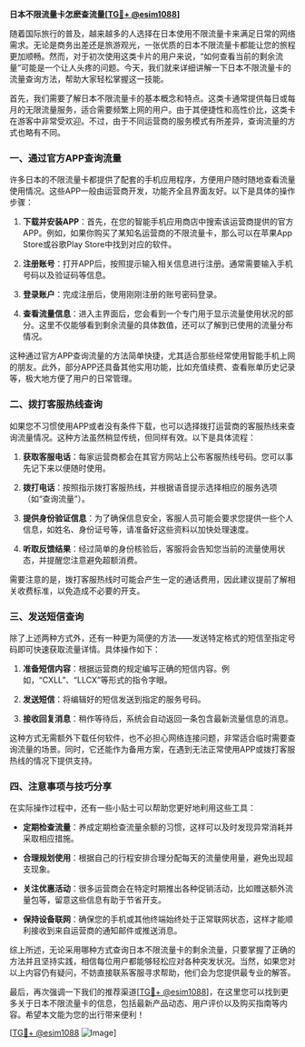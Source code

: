 **日本不限流量卡怎麽查流量[[TG💪+ @esim1088](https://t.me/s/esim1088)]**

随着国际旅行的普及，越来越多的人选择在日本使用不限流量卡来满足日常的网络需求。无论是商务出差还是旅游观光，一张优质的日本不限流量卡都能让您的旅程更加顺畅。然而，对于初次使用这类卡片的用户来说，“如何查看当前的剩余流量”可能是一个让人头疼的问题。今天，我们就来详细讲解一下日本不限流量卡的流量查询方法，帮助大家轻松掌握这一技能。

首先，我们需要了解日本不限流量卡的基本概念和特点。这类卡通常提供每日或每月的无限流量服务，适合需要频繁上网的用户。由于其便捷性和高性价比，这类卡在游客中非常受欢迎。不过，由于不同运营商的服务模式有所差异，查询流量的方式也略有不同。

### **一、通过官方APP查询流量**

许多日本的不限流量卡都提供了配套的手机应用程序，方便用户随时随地查看流量使用情况。这些APP一般由运营商开发，功能齐全且界面友好。以下是具体的操作步骤：

1. **下载并安装APP**：首先，在您的智能手机应用商店中搜索该运营商提供的官方APP。例如，如果你购买了某知名运营商的不限流量卡，那么可以在苹果App Store或谷歌Play Store中找到对应的软件。
   
2. **注册账号**：打开APP后，按照提示输入相关信息进行注册。通常需要输入手机号码以及验证码等信息。

3. **登录账户**：完成注册后，使用刚刚注册的账号密码登录。

4. **查看流量信息**：进入主界面后，您会看到一个专门用于显示流量使用状况的部分。这里不仅能够看到剩余流量的具体数值，还可以了解到已使用的流量分布情况。

这种通过官方APP查询流量的方法简单快捷，尤其适合那些经常使用智能手机上网的朋友。此外，部分APP还具备其他实用功能，比如充值续费、查看账单历史记录等，极大地方便了用户的日常管理。

### **二、拨打客服热线查询**

如果您不习惯使用APP或者没有条件下载，也可以选择拨打运营商的客服热线来查询流量情况。这种方法虽然稍显传统，但同样有效。以下是具体流程：

1. **获取客服电话**：每家运营商都会在其官方网站上公布客服热线号码。您可以事先记下来以便随时使用。

2. **拨打电话**：按照指示拨打客服热线，并根据语音提示选择相应的服务选项（如“查询流量”）。

3. **提供身份验证信息**：为了确保信息安全，客服人员可能会要求您提供一些个人信息，如姓名、身份证号等，请准备好这些资料以加快处理速度。

4. **听取反馈结果**：经过简单的身份核验后，客服将会告知您当前的流量使用状态，并提醒您注意避免超额消费。

需要注意的是，拨打客服热线时可能会产生一定的通话费用，因此建议提前了解相关收费标准，以免造成不必要的开支。

### **三、发送短信查询**

除了上述两种方式外，还有一种更为简便的方法——发送特定格式的短信至指定号码即可快速获取流量详情。具体操作如下：

1. **准备短信内容**：根据运营商的规定编写正确的短信内容。例如，“CXLL”、“LLCX”等形式的指令字眼。

2. **发送短信**：将编辑好的短信发送到指定的服务号码。

3. **接收回复消息**：稍作等待后，系统会自动返回一条包含最新流量信息的消息。

这种方式无需额外下载任何软件，也不必担心网络连接问题，非常适合临时需要查询流量的场景。同时，它还能作为备用方案，在遇到无法正常使用APP或拨打客服热线的情况下提供支持。

### **四、注意事项与技巧分享**

在实际操作过程中，还有一些小贴士可以帮助您更好地利用这些工具：

- **定期检查流量**：养成定期检查流量余额的习惯，这样可以及时发现异常消耗并采取相应措施。
  
- **合理规划使用**：根据自己的行程安排合理分配每天的流量使用量，避免出现超支现象。

- **关注优惠活动**：很多运营商会在特定时期推出各种促销活动，比如赠送额外流量包等，留意这些信息有助于节省开支。

- **保持设备联网**：确保您的手机或其他终端始终处于正常联网状态，这样才能顺利接收到来自运营商的通知邮件或推送消息。

综上所述，无论采用哪种方式查询日本不限流量卡的剩余流量，只要掌握了正确的方法并且坚持实践，相信每位用户都能够轻松应对各种突发状况。当然，如果您对以上内容仍有疑问，不妨直接联系客服寻求帮助，他们会为您提供最专业的解答。

最后，再次强调一下我们的推荐渠道[[TG💪+ @esim1088](https://t.me/s/esim1088)]，在这里您可以找到更多关于日本不限流量卡的信息，包括最新产品动态、用户评价以及购买指南等内容。希望本文能为您的出行带来便利！

[[TG💪+ @esim1088](https://t.me/s/esim1088) ![Image](https://i.postimg.cc/4NQfJmqS/Snipaste-2025-05-13-00-14-12.png)]